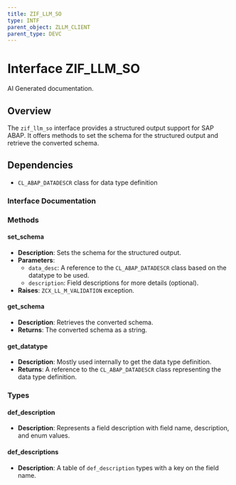 ```yaml
---
title: ZIF_LLM_SO
type: INTF
parent_object: ZLLM_CLIENT
parent_type: DEVC
---
```


# Interface ZIF_LLM_SO

AI Generated documentation.
## Overview
The `zif_llm_so` interface provides a structured output support for SAP ABAP. It offers methods to set the schema for the structured output and retrieve the converted schema.

## Dependencies
- `CL_ABAP_DATADESCR` class for data type definition

### Interface Documentation

### Methods

#### set_schema
- **Description**: Sets the schema for the structured output.
- **Parameters**:
  - `data_desc`: A reference to the `CL_ABAP_DATADESCR` class based on the datatype to be used.
  - `description`: Field descriptions for more details (optional).
- **Raises**: `ZCX_LL_M_VALIDATION` exception.

#### get_schema
- **Description**: Retrieves the converted schema.
- **Returns**: The converted schema as a string.

#### get_datatype
- **Description**: Mostly used internally to get the data type definition.
- **Returns**: A reference to the `CL_ABAP_DATADESCR` class representing the data type definition.

### Types

#### def_description
- **Description**: Represents a field description with field name, description, and enum values.

#### def_descriptions
- **Description**: A table of `def_description` types with a key on the field name.


